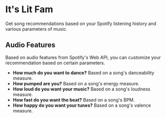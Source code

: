 # It's Lit Fam
Get song recommendations based on your Spotify listening history and various parameters of music.
## Audio Features
Based on audio features from Spotify's Web API, you can customize your recommendation based on certain parameters.

* **How much do you want to dance?** Based on a song's danceability measure.
* **How pumped are you?** Based on a song's energy measure.
* **How loud do you want your music?** Based on a song's loudness measure.
* **How fast do you want the beat?** Based on a song's BPM.
* **How happy do you want your tunes?** Based on a song's valence measure.